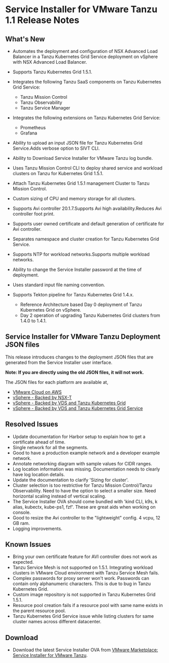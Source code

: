 # Service Installer for VMware Tanzu 1.1 Release Notes

## <a id="new"></a> What's New

- Automates the deployment and configuration of NSX Advanced Load Balancer in a Tanzu Kubernetes Grid Service deployment on vSphere with NSX Advanced Load Balancer.
- Supports Tanzu Kubernetes Grid 1.5.1.
- Integrates the following Tanzu SaaS components on Tanzu Kubernetes Grid Service:

    - Tanzu Mission Control
    - Tanzu Observability
    - Tanzu Service Manager
- Integrates the following extensions on Tanzu Kubernetes Grid Service:

    - Prometheus
    - Grafana
- Ability to upload an input JSON file for Tanzu Kubernetes Grid Service.Adds verbose option to SIVT CLI.
- Ability to Download Service Installer for VMware Tanzu log bundle.
- Uses Tanzu Mission Control CLI to deploy shared service and workload clusters on Tanzu for Kubernetes Grid 1.5.1.
- Attach Tanzu Kubernetes Grid 1.5.1 management Cluster to Tanzu Mission Control.
- Custom sizing of CPU and memory storage for all clusters.
- Supports Avi controller 20.1.7.Supports Avi high availability.Reduces Avi controller foot print.
- Supports user owned certificate and default generation of certificate for Avi controller.
- Separates namespace and cluster creation for Tanzu Kubernetes Grid Service.
- Supports NTP for workload networks.Supports multiple workload networks.
- Ability to change the Service Installer password at the time of deployment.
- Uses standard input file naming convention.
- Supports Tekton pipeline for Tanzu Kubernetes Grid 1.4.x.

  - Reference Architecture based Day 0 deployment of Tanzu Kubernetes Grid on vSphere.
  - Day 2 operation of upgrading Tanzu Kubernetes Grid clusters from 1.4.0 to 1.4.1.

## <a id="json-files"></a> Service Installer for VMware Tanzu Deployment JSON files
This release introduces changes to the deployment JSON files that are generated from the Service Installer user interface.

**Note: If you are directly using the old JSON files, it will not work.**

The JSON files for each platform are available at,

- [VMware Cloud on AWS](https://docs.vmware.com/en/Service-Installer-for-VMware-Tanzu/1.1/service-installer/GUID-VMware%20Cloud%20on%20AWS%20-%20VMC-TKOonVMConAWS.html#sample-input-file-7)
- [vSphere - Backed by NSX-T](https://docs.vmware.com/en/Service-Installer-for-VMware-Tanzu/1.1/service-installer/GUID-vSphere%20-%20Backed%20by%20NSX-T-tkoVsphereNSXT.html#sample-input-file-4)
- [vSphere - Backed by VDS and Tanzu Kubernetes Grid](https://docs.vmware.com/en/Service-Installer-for-VMware-Tanzu/1.1/service-installer/GUID-vSphere%20-%20Backed%20by%20VDS-TKGm-TKOonVsphereVDStkg.html#sample-input-file-5)
- [vSphere - Backed by VDS and Tanzu Kubernetes Grid Service](https://docs.vmware.com/en/Service-Installer-for-VMware-Tanzu/1.1/service-installer/GUID-vSphere%20-%20Backed%20by%20VDS-TKGs-TKOonVsphereVDStkgs.html#sample-input-file-4)

## <a id="resolved-issues"></a> Resolved Issues
- <a id="MAPBUA-355"></a> Update documentation for Harbor setup to explain how to get a certificate ahead of time.
- <a id="MAPBUA-356"></a>	Single network for all the segments.
- <a id="MAPBUA-357"></a>	Good to have a production example network and a developer example network.
- <a id="MAPBUA-358"></a>	Annotate networking diagram with sample values for CIDR ranges.
- <a id="MAPBUA-359"></a>	Log location information was missing. Documentation needs to clearly have log location details.
- <a id="MAPBUA-360"></a> Update the documentation to clarify 'Sizing for cluster'.
- <a id="MAPBUA-361"></a> Cluster selection is too restrictive for Tanzu Mission Control/Tanzu Observability. Need to have the option to select a smaller size. Need horizontal scaling instead of vertical scaling.
- <a id="MAPBUA-362"></a> The Service Installer OVA should come bundled with 'kind CLI, k9s, k alias, kubectx, kube-ps1, fzf'. These are great aids when working on console.
- <a id="MAPBUA-364"></a> Good to resize the Avi controller to the "lightweight" config. 4 vcpu, 12 GB ram.
- <a id="MAPBUA-366"></a> Logging improvements.

## <a id="known-issues"></a> Known Issues
- Bring your own certificate feature for AVI controller does not work as expected.
- Tanzu Service Mesh is not supported on 1.5.1. Integrating workload clusters in VMware Cloud environment with Tanzu Service Mesh fails.
- Complex passwords for proxy server won't work. Passwords can contain only alphanumeric characters.
  This is due to bug in Tanzu Kubernetes Grid.
- Custom image repository is not supported in Tanzu Kubernetes Grid 1.5.1.
- Resource pool creation fails if a resource pool with same name exists in the parent resource pool.
- Tanzu Kubernetes Grid Service issue while listing clusters for same cluster names across different datacenter.

## <a id="download"></a> Download
- Download the latest Service Installer OVA from [VMware Marketplace: Service Installer for VMware Tanzu](https://marketplace.cloud.vmware.com/services/details/service-installer-for-vmware-tanzu-1?slug=true).
